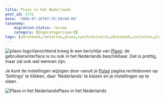 ```yaml
---
title: Plaxo in het Nederlands
post_id: 1731
date: '2008-07-26T07:35:50+00:00'
taxonomy:
    migration-status: review
    category: [Ongecategoriseerd]
tags: [adresboek,contacten,plaxo,synchronisatie,adresboek,contacten,plaxo,synchronisatie]
---
```

![plaxo-logo](/wp-content/uploads/2009/08/plaxo-logo.png?w=150 "plaxo-logo")Vanochtend kreeg ik een berichtje van [Plaxo](http://www.plaxo.com): de gebruikersinterface is nu ook in het Nederlands beschikbaar. Dat is prettig, maar zal ook wel wennen zijn.

Je kunt de instellingen wijzigen door vanuit je [Pulse](http://pulse.plaxo.com) pagina rechtsboven op ‘Settings’ te klikken, daar ‘Nederlands’ te kiezen en je instellingen op te slaan.

 ![Plaxo in het Nederlands](/wp-content/uploads/2009/08/plaxo-in-dutch.png "plaxo-in-dutch")Plaxo in het Nederlands